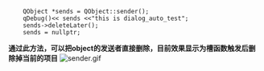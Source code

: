 ```language
    QObject *sends = QObject::sender();
    qDebug()<< sends <<"this is dialog_auto_test";
    sends->deleteLater();
    sends = nullptr;

```
**通过此方法，可以把object的发送者直接删除，目前效果显示为槽函数触发后删除掉当前的项目**
![sender.gif](0)